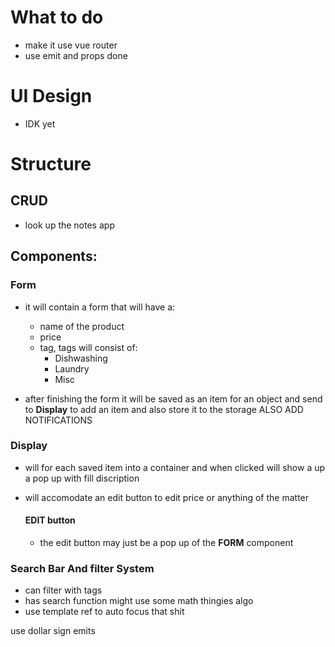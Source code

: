 # What to do

- make it use vue router
- use emit and props done

# UI Design

- IDK yet

# Structure

## CRUD

- look up the notes app

## Components:

### Form

- it will contain a form that will have a:

  - name of the product
  - price
  - tag, tags will consist of:
    - Dishwashing
    - Laundry
    - Misc

- after finishing the form it will be saved as an item for an object and send to **Display** to add an item and also store it to the storage
  ALSO ADD NOTIFICATIONS

### Display

- will for each saved item into a container and when clicked will show a up a pop up with fill discription

- will accomodate an edit button to edit price or anything of the matter

  #### EDIT button

  - the edit button may just be a pop up of the **FORM** component

### Search Bar And filter System

- can filter with tags
- has search function might use some math thingies algo
- use template ref to auto focus that shit

use dollar sign emits
